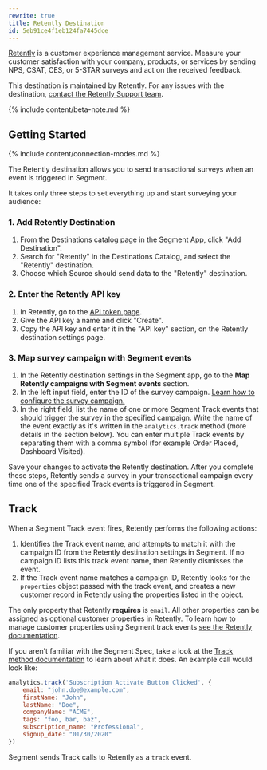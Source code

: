 ```yaml
---
rewrite: true
title: Retently Destination
id: 5eb91ce4f1eb124fa7445dce
---
```

[Retently](https://www.retently.com/?utm_source=segmentio&utm_medium=docs&utm_campaign=partners) is a customer experience management service. Measure your customer satisfaction with your company, products, or services by sending NPS, CSAT, CES, or 5-STAR surveys and act on the received feedback.

This destination is maintained by Retently. For any issues with the destination, [contact the Retently Support team](mailto:support@retently.com).

{% include content/beta-note.md %}

## Getting Started

{% include content/connection-modes.md %}

The Retently destination allows you to send transactional surveys when an event is triggered in Segment.

It takes only three steps to set everything up and start surveying your audience:

### 1. Add Retently Destination

1. From the Destinations catalog page in the Segment App, click "Add Destination".
2. Search for "Retently" in the Destinations Catalog, and select the "Retently" destination.
3. Choose which Source should send data to the "Retently" destination.

### 2. Enter the Retently API key

1. In Retently, go to the [API token page](https://app.retently.com/settings/api/tokens).
2. Give the API key a name and click "Create".
3. Copy the API key and enter it in the "API key" section, on the Retently destination settings page.

### 3. Map survey campaign with Segment events

1. In the Retently destination settings in the Segment app, go to the **Map Retently campaigns with Segment events** section.
2. In the left input field, enter the ID of the survey campaign. [Learn how to configure the survey campaign.](https://help.retently.com/en/articles/4097690-set-up-segment-transactional-email-surveys)
3. In the right field, list the name of one or more Segment Track events that should trigger the survey in the specified campaign.
   Write the name of the event exactly as it's written in the `analytics.track` method (more details in the section below). You can enter multiple Track events by separating them with a comma symbol (for example Order Placed, Dashboard Visited).

Save your changes to activate the Retently destination. After you complete these steps, Retently sends a survey in your transactional campaign every time one of the specified Track events is triggered in Segment.


## Track

When a Segment Track event fires, Retently performs the following actions:

1. Identifies the Track event name, and attempts to match it with the campaign ID from the Retently destination settings in Segment. If no campaign ID lists this track event name, then Retently dismisses the event.
2. If the Track event name matches a campaign ID, Retently looks for the `properties` object passed with the track event, and creates a new customer record in Retently using the properties listed in the object.

The only property that Retently  **requires** is `email`. All other properties can be assigned as optional customer properties in Retently. To learn how to manage customer properties using Segment track events [see the Retently documentation](https://help.retently.com/en/articles/4097690-set-up-segment-transactional-email-surveys).

If you aren't familiar with the Segment Spec, take a look at the [Track method documentation](/docs/connections/spec/track/) to learn about what it does. An example call would look like:

```js
analytics.track('Subscription Activate Button Clicked', {
    email: "john.doe@example.com",
    firstName: "John",
    lastName: "Doe",
    companyName: "ACME",
    tags: "foo, bar, baz",
    subscription_name: "Professional",
    signup_date: "01/30/2020"
})
```

Segment sends Track calls to Retently as a `track` event.
